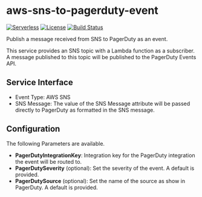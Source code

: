 # aws-sns-to-pagerduty-event
[![Serverless](http://public.serverless.com/badges/v3.svg)](http://www.serverless.com)
[![License](https://img.shields.io/badge/License-BSD%202--Clause-orange.svg)](https://opensource.org/licenses/BSD-2-Clause)
[![Build Status](https://travis-ci.org/ServerlessOpsIO/aws-sns-to-pagerduty-event.svg?branch=master)](https://travis-ci.org/ServerlessOpsIO/aws-sns-to-pagerduty-event)

Publish a message received from SNS to PagerDuty as an event.

This service provides an SNS topic with a Lambda function as a subscriber. A message published to this topic will be published to the PagerDuty Events API.

## Service Interface

* Event Type: AWS SNS
* SNS Message: The value of the SNS Message attribute will be passed directly to PagerDuty as formatted in the SNS message.

## Configuration

The following Parameters are available.

* __PagerDutyIntegrationKey__: Integration key for the PagerDuty integration the event will be routed to.
* __PagerDutySeverity__ (optional): Set the severity of the event. A default is provided.
* __PagerDutySource__ (optional): Set the name of the source as show in PagerDuty. A default is provided.

